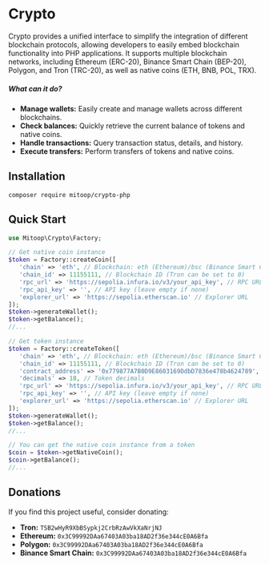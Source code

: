 # Crypto
Crypto provides a unified interface to simplify the integration of different blockchain protocols, allowing developers to easily embed blockchain functionality into PHP applications. It supports multiple blockchain networks, including Ethereum (ERC-20), Binance Smart Chain (BEP-20), Polygon, and Tron (TRC-20), as well as native coins (ETH, BNB, POL, TRX).

##### What can it do?
- **Manage wallets:** Easily create and manage wallets across different blockchains.
- **Check balances:** Quickly retrieve the current balance of tokens and native coins.
- **Handle transactions:** Query transaction status, details, and history.
- **Execute transfers:** Perform transfers of tokens and native coins.

## Installation

```text
composer require mitoop/crypto-php
```

## Quick Start
```php
use Mitoop\Crypto\Factory;

// Get native coin instance
$token = Factory::createCoin([
   'chain' => 'eth', // Blockchain: eth (Ethereum)/bsc (Binance Smart Chain)/polygon (Polygon)/tron (TRON)
   'chain_id' => 11155111, // Blockchain ID (Tron can be set to 0)
   'rpc_url' => 'https://sepolia.infura.io/v3/your_api_key', // RPC URL
   'rpc_api_key' => '', // API key (leave empty if none)
   'explorer_url' => 'https://sepolia.etherscan.io' // Explorer URL
]);
$token->generateWallet();
$token->getBalance();
//...

// Get token instance
$token = Factory::createToken([
   'chain' => 'eth', // Blockchain: eth (Ethereum)/bsc (Binance Smart Chain)/polygon (Polygon)/tron (TRON)
   'chain_id' => 11155111, // Blockchain ID (Tron can be set to 0)
   'contract_address' => '0x779877A7B0D9E8603169DdbD7836e478b4624789', // Token contract address
   'decimals' => 18, // Token decimals
   'rpc_url' => 'https://sepolia.infura.io/v3/your_api_key', // RPC URL
   'rpc_api_key' => '', // API key (leave empty if none)
   'explorer_url' => 'https://sepolia.etherscan.io' // Explorer URL
]);
$token->generateWallet();
$token->getBalance();
//...

// You can get the native coin instance from a token
$coin = $token->getNativeCoin();
$coin->getBalance();
//...
```

## Donations
If you find this project useful, consider donating:

- **Tron:** `TSB2wHyR9XbBSypkj2CrbRzAwVkXaNrjNJ`
- **Ethereum:** `0x3C99992DAa67403A03ba18AD2f36e344cE0A6Bfa`
- **Polygon:** `0x3C99992DAa67403A03ba18AD2f36e344cE0A6Bfa`
- **Binance Smart Chain:** `0x3C99992DAa67403A03ba18AD2f36e344cE0A6Bfa`
